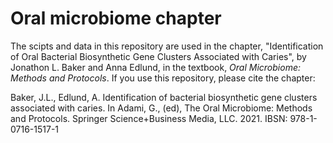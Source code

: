 # Oral microbiome chapter

The scipts and data in this repository are used in the chapter, "Identification of Oral Bacterial Biosynthetic Gene Clusters Associated with Caries", by Jonathon L. Baker and Anna Edlund, in the textbook, *Oral Microbiome: Methods and Protocols*.  If you use this repository, please cite the chapter:

Baker, J.L., Edlund, A.  Identification of bacterial biosynthetic gene clusters associated with caries.  In Adami, G., (ed), The Oral Microbiome: Methods and Protocols. Springer Science+Business Media, LLC. 2021.  IBSN: 978-1-0716-1517-1

